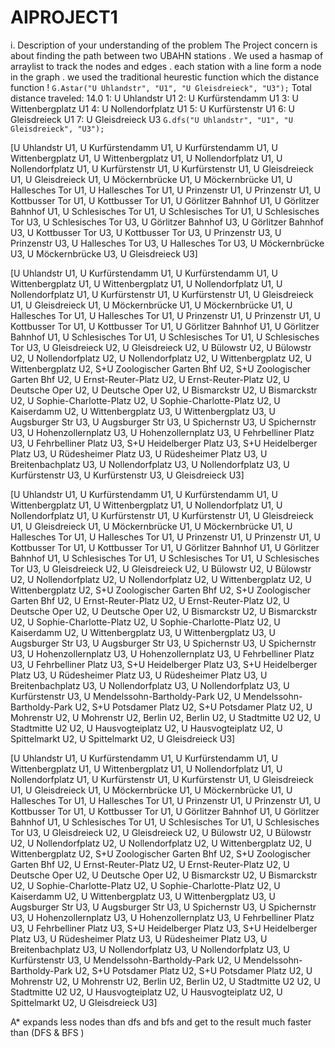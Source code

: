 # AIPROJECT1
i. Description of your understanding of the problem
The Project concern is about finding the path between two UBAHN stations .
We used a hasmap of arraylist to track the nodes and edges .
each station with a line form a node in the graph .
we used the traditional heurestic function which the distance function ! 
`G.Astar("U Uhlandstr", "U1", "U Gleisdreieck", "U3");`
Total distance traveled: 14.0
1: U Uhlandstr U1
2: U Kurfürstendamm U1
3: U Wittenbergplatz U1
4: U Nollendorfplatz U1
5: U Kurfürstenstr U1
6: U Gleisdreieck U1
7: U Gleisdreieck U3
`G.dfs("U Uhlandstr", "U1", "U Gleisdreieck", "U3");`

[U Uhlandstr U1, U Kurfürstendamm U1, U Kurfürstendamm U1, U Wittenbergplatz U1, U Wittenbergplatz U1, U Nollendorfplatz U1, U Nollendorfplatz U1, U Kurfürstenstr U1, U Kurfürstenstr U1, U Gleisdreieck U1, U Gleisdreieck U1, U Möckernbrücke U1, U Möckernbrücke U1, U Hallesches Tor U1, U Hallesches Tor U1, U Prinzenstr U1, U Prinzenstr U1, U Kottbusser Tor U1, U Kottbusser Tor U1, U Görlitzer Bahnhof U1, U Görlitzer Bahnhof U1, U Schlesisches Tor U1, U Schlesisches Tor U1, U Schlesisches Tor U3, U Schlesisches Tor U3, U Görlitzer Bahnhof U3, U Görlitzer Bahnhof U3, U Kottbusser Tor U3, U Kottbusser Tor U3, U Prinzenstr U3, U Prinzenstr U3, U Hallesches Tor U3, U Hallesches Tor U3, U Möckernbrücke U3, U Möckernbrücke U3, U Gleisdreieck U3]

[U Uhlandstr U1, U Kurfürstendamm U1, U Kurfürstendamm U1, U Wittenbergplatz U1, U Wittenbergplatz U1, U Nollendorfplatz U1, U Nollendorfplatz U1, U Kurfürstenstr U1, U Kurfürstenstr U1, U Gleisdreieck U1, U Gleisdreieck U1, U Möckernbrücke U1, U Möckernbrücke U1, U Hallesches Tor U1, U Hallesches Tor U1, U Prinzenstr U1, U Prinzenstr U1, U Kottbusser Tor U1, U Kottbusser Tor U1, U Görlitzer Bahnhof U1, U Görlitzer Bahnhof U1, U Schlesisches Tor U1, U Schlesisches Tor U1, U Schlesisches Tor U3, U Gleisdreieck U2, U Gleisdreieck U2, U Bülowstr U2, U Bülowstr U2, U Nollendorfplatz U2, U Nollendorfplatz U2, U Wittenbergplatz U2, U Wittenbergplatz U2, S+U Zoologischer Garten Bhf U2, S+U Zoologischer Garten Bhf U2, U Ernst-Reuter-Platz U2, U Ernst-Reuter-Platz U2, U Deutsche Oper U2, U Deutsche Oper U2, U Bismarckstr U2, U Bismarckstr U2, U Sophie-Charlotte-Platz U2, U Sophie-Charlotte-Platz U2, U Kaiserdamm U2, U Wittenbergplatz U3, U Wittenbergplatz U3, U Augsburger Str U3, U Augsburger Str U3, U Spichernstr U3, U Spichernstr U3, U Hohenzollernplatz U3, U Hohenzollernplatz U3, U Fehrbelliner Platz U3, U Fehrbelliner Platz U3, S+U Heidelberger Platz U3, S+U Heidelberger Platz U3, U Rüdesheimer Platz U3, U Rüdesheimer Platz U3, U Breitenbachplatz U3, U Nollendorfplatz U3, U Nollendorfplatz U3, U Kurfürstenstr U3, U Kurfürstenstr U3, U Gleisdreieck U3]

[U Uhlandstr U1, U Kurfürstendamm U1, U Kurfürstendamm U1, U Wittenbergplatz U1, U Wittenbergplatz U1, U Nollendorfplatz U1, U Nollendorfplatz U1, U Kurfürstenstr U1, U Kurfürstenstr U1, U Gleisdreieck U1, U Gleisdreieck U1, U Möckernbrücke U1, U Möckernbrücke U1, U Hallesches Tor U1, U Hallesches Tor U1, U Prinzenstr U1, U Prinzenstr U1, U Kottbusser Tor U1, U Kottbusser Tor U1, U Görlitzer Bahnhof U1, U Görlitzer Bahnhof U1, U Schlesisches Tor U1, U Schlesisches Tor U1, U Schlesisches Tor U3, U Gleisdreieck U2, U Gleisdreieck U2, U Bülowstr U2, U Bülowstr U2, U Nollendorfplatz U2, U Nollendorfplatz U2, U Wittenbergplatz U2, U Wittenbergplatz U2, S+U Zoologischer Garten Bhf U2, S+U Zoologischer Garten Bhf U2, U Ernst-Reuter-Platz U2, U Ernst-Reuter-Platz U2, U Deutsche Oper U2, U Deutsche Oper U2, U Bismarckstr U2, U Bismarckstr U2, U Sophie-Charlotte-Platz U2, U Sophie-Charlotte-Platz U2, U Kaiserdamm U2, U Wittenbergplatz U3, U Wittenbergplatz U3, U Augsburger Str U3, U Augsburger Str U3, U Spichernstr U3, U Spichernstr U3, U Hohenzollernplatz U3, U Hohenzollernplatz U3, U Fehrbelliner Platz U3, U Fehrbelliner Platz U3, S+U Heidelberger Platz U3, S+U Heidelberger Platz U3, U Rüdesheimer Platz U3, U Rüdesheimer Platz U3, U Breitenbachplatz U3, U Nollendorfplatz U3, U Nollendorfplatz U3, U Kurfürstenstr U3, U Mendelssohn-Bartholdy-Park U2, U Mendelssohn-Bartholdy-Park U2, S+U Potsdamer Platz U2, S+U Potsdamer Platz U2, U Mohrenstr U2, U Mohrenstr U2, Berlin U2, Berlin U2, U Stadtmitte U2 U2, U Stadtmitte U2 U2, U Hausvogteiplatz U2, U Hausvogteiplatz U2, U Spittelmarkt U2, U Spittelmarkt U2, U Gleisdreieck U3]

[U Uhlandstr U1, U Kurfürstendamm U1, U Kurfürstendamm U1, U Wittenbergplatz U1, U Wittenbergplatz U1, U Nollendorfplatz U1, U Nollendorfplatz U1, U Kurfürstenstr U1, U Kurfürstenstr U1, U Gleisdreieck U1, U Gleisdreieck U1, U Möckernbrücke U1, U Möckernbrücke U1, U Hallesches Tor U1, U Hallesches Tor U1, U Prinzenstr U1, U Prinzenstr U1, U Kottbusser Tor U1, U Kottbusser Tor U1, U Görlitzer Bahnhof U1, U Görlitzer Bahnhof U1, U Schlesisches Tor U1, U Schlesisches Tor U1, U Schlesisches Tor U3, U Gleisdreieck U2, U Gleisdreieck U2, U Bülowstr U2, U Bülowstr U2, U Nollendorfplatz U2, U Nollendorfplatz U2, U Wittenbergplatz U2, U Wittenbergplatz U2, S+U Zoologischer Garten Bhf U2, S+U Zoologischer Garten Bhf U2, U Ernst-Reuter-Platz U2, U Ernst-Reuter-Platz U2, U Deutsche Oper U2, U Deutsche Oper U2, U Bismarckstr U2, U Bismarckstr U2, U Sophie-Charlotte-Platz U2, U Sophie-Charlotte-Platz U2, U Kaiserdamm U2, U Wittenbergplatz U3, U Wittenbergplatz U3, U Augsburger Str U3, U Augsburger Str U3, U Spichernstr U3, U Spichernstr U3, U Hohenzollernplatz U3, U Hohenzollernplatz U3, U Fehrbelliner Platz U3, U Fehrbelliner Platz U3, S+U Heidelberger Platz U3, S+U Heidelberger Platz U3, U Rüdesheimer Platz U3, U Rüdesheimer Platz U3, U Breitenbachplatz U3, U Nollendorfplatz U3, U Nollendorfplatz U3, U Kurfürstenstr U3, U Mendelssohn-Bartholdy-Park U2, U Mendelssohn-Bartholdy-Park U2, S+U Potsdamer Platz U2, S+U Potsdamer Platz U2, U Mohrenstr U2, U Mohrenstr U2, Berlin U2, Berlin U2, U Stadtmitte U2 U2, U Stadtmitte U2 U2, U Hausvogteiplatz U2, U Hausvogteiplatz U2, U Spittelmarkt U2, U Gleisdreieck U3]

A* expands less nodes than dfs and bfs and get to the result much faster than (DFS & BFS )
